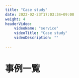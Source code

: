 ```yaml
---
title: "Case study"
date: 2022-02-23T17:03:34+09:00
weight: 4
headerVideo: 
    videoName: "service"
    videoTitle: "Case study"
    videoDescription: ""
 
---
```


# 事例一覧